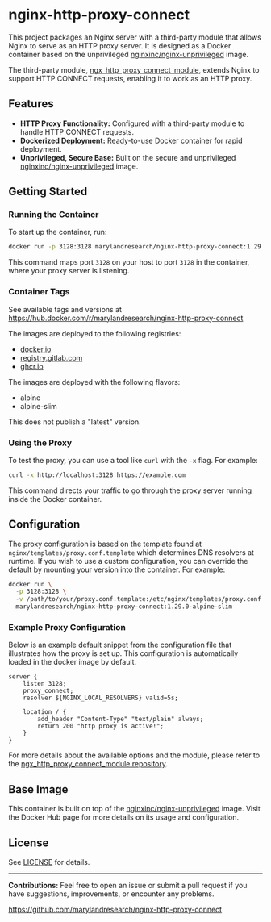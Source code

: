 # nginx-http-proxy-connect

This project packages an Nginx server with a third-party module that allows Nginx to serve as an HTTP proxy server. It is designed as a Docker container based on the unprivileged [nginxinc/nginx-unprivileged](https://hub.docker.com/r/nginxinc/nginx-unprivileged) image.

The third-party module, [ngx_http_proxy_connect_module](https://github.com/chobits/ngx_http_proxy_connect_module), extends Nginx to support HTTP CONNECT requests, enabling it to work as an HTTP proxy.

## Features

- **HTTP Proxy Functionality:** Configured with a third-party module to handle HTTP CONNECT requests.
- **Dockerized Deployment:** Ready-to-use Docker container for rapid deployment.
- **Unprivileged, Secure Base:** Built on the secure and unprivileged [nginxinc/nginx-unprivileged](https://hub.docker.com/r/nginxinc/nginx-unprivileged) image.

## Getting Started

### Running the Container

To start up the container, run:

```bash
docker run -p 3128:3128 marylandresearch/nginx-http-proxy-connect:1.29.0-alpine-slim
```

This command maps port `3128` on your host to port `3128` in the container, where your proxy server is listening.

### Container Tags

See available tags and versions at https://hub.docker.com/r/marylandresearch/nginx-http-proxy-connect

The images are deployed to the following registries:
- [docker.io](https://hub.docker.com/r/marylandresearch/nginx-http-proxy-connect)
- [registry.gitlab.com](https://gitlab.com/marylandresearch/nginx-http-proxy-connect/container_registry)
- [ghcr.io](https://github.com/orgs/marylandresearch/packages/container/package/nginx-http-proxy-connect)


The images are deployed with the following flavors:
- alpine
- alpine-slim

This does not publish a "latest" version.

### Using the Proxy

To test the proxy, you can use a tool like `curl` with the `-x` flag. For example:

```bash
curl -x http://localhost:3128 https://example.com
```

This command directs your traffic to go through the proxy server running inside the Docker container.

## Configuration

The proxy configuration is based on the template found at `nginx/templates/proxy.conf.template` which determines DNS resolvers at runtime. If you wish to use a custom configuration, you can override the default by mounting your version into the container. For example:

```bash
docker run \
  -p 3128:3128 \
  -v /path/to/your/proxy.conf.template:/etc/nginx/templates/proxy.conf.template \
  marylandresearch/nginx-http-proxy-connect:1.29.0-alpine-slim
```

### Example Proxy Configuration

Below is an example default snippet from the configuration file that illustrates how the proxy is set up. This configuration is automatically loaded in the docker image by default.

```nginx
server {
    listen 3128;
    proxy_connect;
    resolver ${NGINX_LOCAL_RESOLVERS} valid=5s;

    location / {
        add_header "Content-Type" "text/plain" always;
        return 200 "http proxy is active!";
    }
}
```

For more details about the available options and the module, please refer to the [ngx_http_proxy_connect_module repository](https://github.com/chobits/ngx_http_proxy_connect_module).

## Base Image

This container is built on top of the [nginxinc/nginx-unprivileged](https://hub.docker.com/r/nginxinc/nginx-unprivileged) image. Visit the Docker Hub page for more details on its usage and configuration.

## License

See [LICENSE](https://github.com/marylandresearch/nginx-http-proxy-connect/blob/main/LICENSE) for details.

---

**Contributions:**
Feel free to open an issue or submit a pull request if you have suggestions, improvements, or encounter any problems.

https://github.com/marylandresearch/nginx-http-proxy-connect
